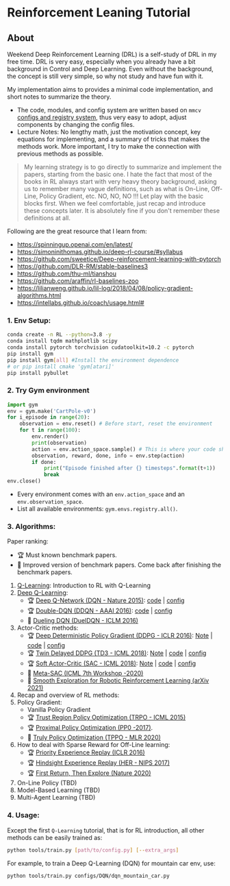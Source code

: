 # Reinforcement Leaning Tutorial

## About
Weekend Deep Reinforcement Learning (DRL) is a self-study of DRL in my free time. 
DRL is very easy, especially when you already have a bit background in Control and Deep Learning. 
Even without the background, the concept is still very simple, so why not study and have fun with it.

My implementation aims to provides a minimal code implementation, and short notes to summarize the theory.
+ The code, modules, and config system are written based on `mmcv` [configs and registry system](https://mmcv.readthedocs.io/en/latest/understand_mmcv.html), thus very easy to adopt, adjust components by changing the config files.
+ Lecture Notes: No lengthy math, just the motivation concept, key equations for implementing, and a summary of tricks that makes the methods work. More important, I try to make the connection with previous methods as possible. 

> My learning strategy is to go directly to summarize and implement the papers, starting from the basic one. I hate the fact that most of the books in RL always start with very heavy theory background, asking us to remember many vague definitions, such as what is On-Line, Off-Line, Policy Gradient, etc.
NO, NO, NO !!! Let play with the basic blocks first. When we feel comfortable, just recap and introduce these concepts later. It is absolutely fine if you don't remember these definitions at all.  

Following are the great resource that I learn from:
+ https://spinningup.openai.com/en/latest/
+ https://simoninithomas.github.io/deep-rl-course/#syllabus
+ https://github.com/sweetice/Deep-reinforcement-learning-with-pytorch
+ https://github.com/DLR-RM/stable-baselines3
+ https://github.com/thu-ml/tianshou
+ https://github.com/araffin/rl-baselines-zoo
+ https://lilianweng.github.io/lil-log/2018/04/08/policy-gradient-algorithms.html
+ https://intellabs.github.io/coach/usage.html#
### 1. Env Setup:
   
```bash 
conda create -n RL --python=3.8 -y
conda install tqdm mathplotlib scipy
conda install pytorch torchvision cudatoolkit=10.2 -c pytorch
pip install gym 
pip install gym[all] #Install the environment dependence
# or pip install cmake 'gym[atari]'
pip install pybullet
``` 

### 2. Try Gym environment
   
```python
import gym
env = gym.make('CartPole-v0')
for i_episode in range(20):
    observation = env.reset() # Before start, reset the environment 
    for t in range(100):
        env.render()            
        print(observation)
        action = env.action_space.sample() # This is where your code should return action
        observation, reward, done, info = env.step(action)
        if done:
            print("Episode finished after {} timesteps".format(t+1))
            break
env.close()
```

+ Every environment comes with an `env.action_space` and an `env.observation_space`.
+ List all available environments: `gym.envs.registry.all()`.

### 3. Algorithms:
Paper ranking:
   + :trophy: Must known benchmark papers. 
   + :rocket: Improved version of benchmark papers. Come back after finishing the benchmark papers.
   
1. [Q-Learning](configs/QLearning/ReadMe.md): Introduction to RL with Q-Learning
2. [Deep Q-Learning](configs/DQN/ReadMe.md): 
   + :trophy: [Deep Q-Network (DQN - Nature 2015)](https://www.nature.com/articles/nature14236):  [code](drl/models/agents/dqn.py) | [config](configs/DQN/dqn_mountain_car.py) 
   + :trophy: [Double-DQN (DDQN - AAAI 2016)](https://www.aaai.org/ocs/index.php/AAAI/AAAI16/paper/download/12389/11847): [code](drl/models/agents/double_dqn.py) | [config](configs/DQN/ddqn_mountain_car.py) 
   + :rocket: [Dueling DQN (DuelDQN - ICLM 2016)](http://proceedings.mlr.press/v48/wangf16.pdf)
3. Actor-Critic methods:
   + :trophy: [Deep Deterministic Policy Gradient (DDPG - ICLR 2016)](https://arxiv.org/abs/1509.02971): [Note](configs/DDPG/ReadMe.pdf) | [code](drl/models/agents/ddpg.py) | [config](configs/DDPG/ddpg_mountaincar_continuous.py)
   + :trophy: [Twin Delayed DDPG (TD3 - ICML 2018)](https://arxiv.org/abs/1802.09477): [Note](configs/TD3/ReadMe.pdf) | [code](drl/models/agents/td3.py) | [config](configs/TD3/td3_mountaincar_continuous.py)
   + :trophy: [Soft Actor-Critic (SAC - ICML 2018)](https://arxiv.org/abs/1812.05905): [Note](config/SAC/README.md) | [code](drl/models/agents/sac.py) | [config](configs/TD3/sac_mountaincar_continuous.py)
   + :rocket: [Meta-SAC (ICML 7th Workshop -2020)](https://arxiv.org/abs/2007.01932)
   + :rocket: [Smooth Exploration for Robotic Reinforcement Learning (arXiv 2021)](https://arxiv.org/abs/2005.05719)
4. Recap and overview of RL methods:
5. Policy Gradient:
   + Vanilla Policy Gradient 
   + :trophy: [Trust Region Policy Optimization (TRPO - ICML 2015)](https://arxiv.org/abs/1502.05477)
   + :trophy: [Proximal Policy Optimization (PP0 -2017)](https://arxiv.org/abs/1707.06347).
   + :rocket: [Truly Policy Optimization (TPPO - MLR 2020)](http://proceedings.mlr.press/v115/wang20b/wang20b.pdf)
6. How to deal with Sparse Reward for Off-Line learning:
   + :trophy: [Priority Experience Replay (ICLR 2016)](https://arxiv.org/abs/1511.05952)
   + :trophy: [Hindsight Experience Replay (HER - NIPS 2017)](https://arxiv.org/abs/1707.01495) 
   + :trophy: [First Return, Then Explore (Nature 2020)](https://arxiv.org/abs/2004.12919)
7. On-Line Policy (TBD) 
8. Model-Based Learning (TBD)
9. Multi-Agent Learning (TBD)
### 4. Usage:

Except the first `Q-Learning` tutorial, that is for RL introduction, all other methods can be easily trained as:

```bash
python tools/train.py [path/to/config.py] [--extra_args]
```
For example, to train a Deep Q-Learning (DQN) for mountain car env, use:
```bash
python tools/train.py configs/DQN/dqn_mountain_car.py
```
